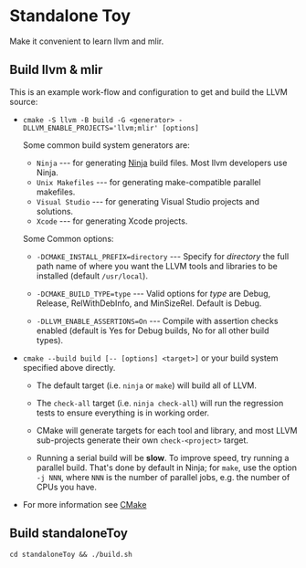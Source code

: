 # Standalone Toy

Make it convenient to learn llvm and mlir. 

## Build llvm & mlir

This is an example work-flow and configuration to get and build the LLVM source:

* ``cmake -S llvm -B build -G <generator> -DLLVM_ENABLE_PROJECTS='llvm;mlir' [options]``

   Some common build system generators are:

   * ``Ninja`` --- for generating [Ninja](https://ninja-build.org)
     build files. Most llvm developers use Ninja.
   * ``Unix Makefiles`` --- for generating make-compatible parallel makefiles.
   * ``Visual Studio`` --- for generating Visual Studio projects and
     solutions.
   * ``Xcode`` --- for generating Xcode projects.

   Some Common options:

   * ``-DCMAKE_INSTALL_PREFIX=directory`` --- Specify for *directory* the full
     path name of where you want the LLVM tools and libraries to be installed
     (default ``/usr/local``).

   * ``-DCMAKE_BUILD_TYPE=type`` --- Valid options for *type* are Debug,
     Release, RelWithDebInfo, and MinSizeRel. Default is Debug.

   * ``-DLLVM_ENABLE_ASSERTIONS=On`` --- Compile with assertion checks enabled
     (default is Yes for Debug builds, No for all other build types).

 * ``cmake --build build [-- [options] <target>]`` or your build system specified above
   directly.

   * The default target (i.e. ``ninja`` or ``make``) will build all of LLVM.

   * The ``check-all`` target (i.e. ``ninja check-all``) will run the
     regression tests to ensure everything is in working order.

   * CMake will generate targets for each tool and library, and most
     LLVM sub-projects generate their own ``check-<project>`` target.

   * Running a serial build will be **slow**.  To improve speed, try running a
     parallel build.  That's done by default in Ninja; for ``make``, use the option
     ``-j NNN``, where ``NNN`` is the number of parallel jobs, e.g. the number of
     CPUs you have.

 * For more information see [CMake](https://llvm.org/docs/CMake.html)

## Build standaloneToy

`cd standaloneToy && ./build.sh`